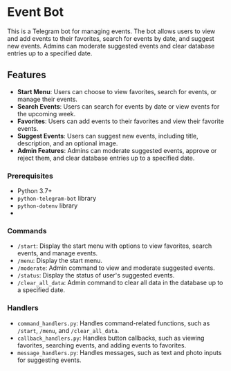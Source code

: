 # Event Bot

This is a Telegram bot for managing events. The bot allows users to view and add events to their favorites, search for events by date, and suggest new events. Admins can moderate suggested events and clear database entries up to a specified date.

## Features

- **Start Menu**: Users can choose to view favorites, search for events, or manage their events.
- **Search Events**: Users can search for events by date or view events for the upcoming week.
- **Favorites**: Users can add events to their favorites and view their favorite events.
- **Suggest Events**: Users can suggest new events, including title, description, and an optional image.
- **Admin Features**: Admins can moderate suggested events, approve or reject them, and clear database entries up to a specified date.

### Prerequisites

- Python 3.7+
- `python-telegram-bot` library
- `python-dotenv` library
- 
### Commands

- `/start`: Display the start menu with options to view favorites, search events, and manage events.
- `/menu`: Display the start menu.
- `/moderate`: Admin command to view and moderate suggested events.
- `/status`: Display the status of user's suggested events.
- `/clear_all_data`: Admin command to clear all data in the database up to a specified date.

### Handlers

- `command_handlers.py`: Handles command-related functions, such as `/start`, `/menu`, and `/clear_all_data`.
- `callback_handlers.py`: Handles button callbacks, such as viewing favorites, searching events, and adding events to favorites.
- `message_handlers.py`: Handles messages, such as text and photo inputs for suggesting events.



